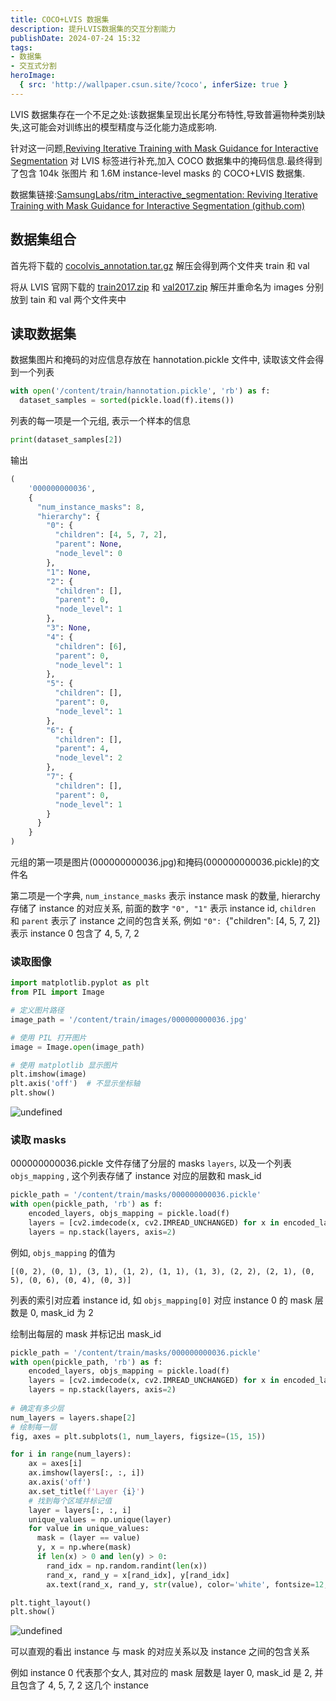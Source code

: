 ```yaml
---
title: COCO+LVIS 数据集
description: 提升LVIS数据集的交互分割能力
publishDate: 2024-07-24 15:32
tags:
- 数据集
- 交互式分割
heroImage:
  { src: 'http://wallpaper.csun.site/?coco', inferSize: true }
---
```


LVIS 数据集存在一个不足之处:该数据集呈现出长尾分布特性,导致普遍物种类别缺失,这可能会对训练出的模型精度与泛化能力造成影响.

针对这一问题,[Reviving Iterative Training with Mask Guidance for Interactive Segmentation](https://arxiv.org/pdf/2102.06583) 对 LVIS 标签进行补充,加入 COCO 数据集中的掩码信息.最终得到了包含 104k 张图片 和 1.6M instance-level masks 的 COCO+LVIS 数据集.

数据集链接:[SamsungLabs/ritm_interactive_segmentation: Reviving Iterative Training with Mask Guidance for Interactive Segmentation (github.com)](https://github.com/SamsungLabs/ritm_interactive_segmentation?tab=readme-ov-file#datasets)

## 数据集组合

首先将下载的 [cocolvis_annotation.tar.gz](https://github.com/saic-vul/ritm_interactive_segmentation/releases/download/v1.0/cocolvis_annotation.tar.gz) 解压会得到两个文件夹 train 和 val

将从 LVIS 官网下载的 [train2017.zip](http://images.cocodataset.org/zips/train2017.zip) 和 [val2017.zip](http://images.cocodataset.org/zips/val2017.zip) 解压并重命名为 images 分别放到 tain 和 val 两个文件夹中

## 读取数据集

数据集图片和掩码的对应信息存放在 hannotation.pickle 文件中, 读取该文件会得到一个列表

```python
with open('/content/train/hannotation.pickle', 'rb') as f:
  dataset_samples = sorted(pickle.load(f).items())
```

列表的每一项是一个元组, 表示一个样本的信息

```python
print(dataset_samples[2])
```

输出

```python
(
	'000000000036',
	{
	  "num_instance_masks": 8,
	  "hierarchy": {
	    "0": {
	      "children": [4, 5, 7, 2],
	      "parent": None,
	      "node_level": 0
	    },
	    "1": None,
	    "2": {
	      "children": [],
	      "parent": 0,
	      "node_level": 1
	    },
	    "3": None,
	    "4": {
	      "children": [6],
	      "parent": 0,
	      "node_level": 1
	    },
	    "5": {
	      "children": [],
	      "parent": 0,
	      "node_level": 1
	    },
	    "6": {
	      "children": [],
	      "parent": 4,
	      "node_level": 2
	    },
	    "7": {
	      "children": [],
	      "parent": 0,
	      "node_level": 1
	    }
	  }
	}
)
```

元组的第一项是图片(000000000036.jpg)和掩码(000000000036.pickle)的文件名

第二项是一个字典, `num_instance_masks` 表示 instance mask 的数量, hierarchy 存储了 instance 的对应关系, 前面的数字 `"0", "1"` 表示 instance id, `children` 和 `parent` 表示了 instance 之间的包含关系, 例如 `"0": `{"children": [4, 5, 7, 2]} 表示 instance 0 包含了 4, 5, 7, 2

### 读取图像

```python
import matplotlib.pyplot as plt
from PIL import Image

# 定义图片路径
image_path = '/content/train/images/000000000036.jpg'

# 使用 PIL 打开图片
image = Image.open(image_path)

# 使用 matplotlib 显示图片
plt.imshow(image)
plt.axis('off')  # 不显示坐标轴
plt.show()
```

![undefined](https://p1.meituan.net/csc/df833aed780d275aed3ccca7d8723e37268446.png)

### 读取 masks

000000000036.pickle 文件存储了分层的 masks `layers`, 以及一个列表 `objs_mapping` , 这个列表存储了 instance 对应的层数和 mask_id

```python
pickle_path = '/content/train/masks/000000000036.pickle'
with open(pickle_path, 'rb') as f:
    encoded_layers, objs_mapping = pickle.load(f)
    layers = [cv2.imdecode(x, cv2.IMREAD_UNCHANGED) for x in encoded_layers]
    layers = np.stack(layers, axis=2)
```

例如, `objs_mapping` 的值为

```
[(0, 2), (0, 1), (3, 1), (1, 2), (1, 1), (1, 3), (2, 2), (2, 1), (0, 5), (0, 6), (0, 4), (0, 3)]
```

列表的索引对应着 instance id, 如 `objs_mapping[0]` 对应 instance 0 的 mask 层数是 0, mask_id 为 2

绘制出每层的 mask 并标记出 mask_id

```python
pickle_path = '/content/train/masks/000000000036.pickle'
with open(pickle_path, 'rb') as f:
    encoded_layers, objs_mapping = pickle.load(f)
    layers = [cv2.imdecode(x, cv2.IMREAD_UNCHANGED) for x in encoded_layers]
    layers = np.stack(layers, axis=2)
       
# 确定有多少层
num_layers = layers.shape[2]
# 绘制每一层
fig, axes = plt.subplots(1, num_layers, figsize=(15, 15))

for i in range(num_layers):
    ax = axes[i]
    ax.imshow(layers[:, :, i])
    ax.axis('off')
    ax.set_title(f'Layer {i}')
    # 找到每个区域并标记值
    layer = layers[:, :, i]
    unique_values = np.unique(layer)
    for value in unique_values:
      mask = (layer == value)
      y, x = np.where(mask)
      if len(x) > 0 and len(y) > 0:
        rand_idx = np.random.randint(len(x))
        rand_x, rand_y = x[rand_idx], y[rand_idx]
        ax.text(rand_x, rand_y, str(value), color='white', fontsize=12, ha='center', va='center')

plt.tight_layout()
plt.show()
```

![undefined](https://p0.meituan.net/csc/34365102ccb2c9405e5a1ae0639f700455971.png)

可以直观的看出 instance 与 mask 的对应关系以及 instance 之间的包含关系

例如 instance 0 代表那个女人, 其对应的 mask 层数是 layer 0, mask_id 是 2, 并且包含了 4, 5, 7, 2 这几个 instance
